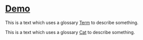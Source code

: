 # [Demo](#demo)

This is a text which uses a glossary [Term][1] to describe something.

This is a text which uses a glossary [Cat][2] to describe something.

[1]: ../glossary.md#term "A glossary term has a short description."

[2]: ../glossary.md#cat "Cats are cute,...dogs are loyal."
